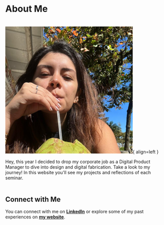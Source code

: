 # About Me
<div id="aboutpage">
  <h1 id="typewriter-text"></h1>
</div>

![Vania image with a coconut](../images/vani-coco-400x400.png){ align=left }

Hey, this year I decided to drop my corporate job as a Digital Product Manager to dive into design and digital fabrication. 
Take a look to my journey!
In this website you'll see my projects and reflections of each seminar. 
<br>
<br>

## Connect with Me
You can connect with me on **[LinkedIn](https://www.linkedin.com/in/vania-bisbal)** or explore some of my past experiences on **[my website](https://vaniabisbal.wordpress.com/)**.



